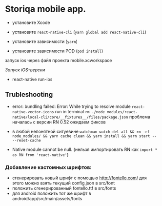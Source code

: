 # Storiqa mobile app.

- установите Xcode
- установите `react-native-cli` (`yarn global add react-native-cli`)

- установите зависимости (`yarn`)
- установите зависимости POD (`pod install`)

запуск ios через файл проекта mobile.xcworkspace

*Запуск iOS-версии*
- react-native run-ios


## Trubleshooting

- error: bundling failed: Error: While trying to resolve module `react-native-vector-icons`
    run in terminal `rm ./node_modules/react-native/local-cli/core/__fixtures__/files/package.json`
    проблема началась с версии RN 0.52 ожидаем фиксов

- в любой непонятной ситуевине `watchman watch-del-all && rm -rf node_modules/ && yarn cache clean && yarn install && yarn start -- --reset-cache`

- Native module cannot be null. (нельзя импортировать RN как `import * as RN from 'react-native'`)

### Добавление кастомных шрифтов:

- сгенерировать новый шрифт с помощью http://fontello.com/ для этого можно взять текущий config.json в src/font
- положить сгенерированный fontello.ttf в src/fonts
- для android положить тот же шрифт в android/app/src/main/assets/fonts
